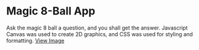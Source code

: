 # Magic 8-Ball App
Ask the magic 8 ball a question, and you shall get the answer. Javascript Canvas was used to create 2D graphics, and CSS was used for styling and formatting.
[View Image](https://ibb.co/mJdWhkg)
